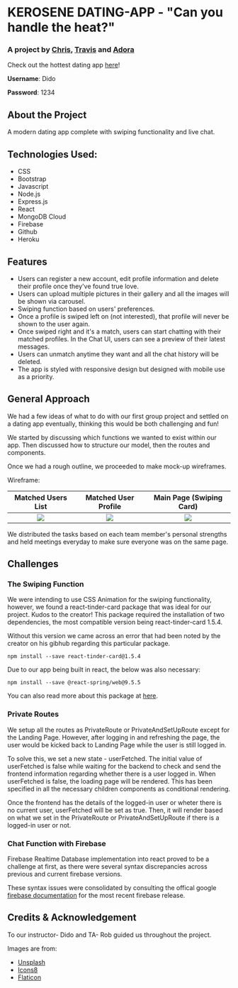 # KEROSENE DATING-APP - "Can you handle the heat?"
### A project by [Chris](https://github.com/ChristopherHendrickson), [Travis](https://github.com/Travis-Esselink) and [Adora](https://github.com/AdoraWyne)

Check out the hottest dating app [here](https://kerosene.onrender.com/)!

**Username**: Dido

**Password**: 1234

## About the Project
A modern dating app complete with swiping functionality and live chat.

## Technologies Used:
* CSS
* Bootstrap
* Javascript
* Node.js
* Express.js
* React
* MongoDB Cloud
* Firebase
* Github
* Heroku

## Features
* Users can register a new account, edit profile information and delete their profile once they've found true love. 
* Users can upload multiple pictures in their gallery and all the images will be shown via carousel.
* Swiping function based on users' preferences.
* Once a profile is swiped left on (not interested), that profile will never be shown to the user again.
* Once swiped right and it's a match, users can start chatting with their matched profiles. In the Chat UI, users can see a preview of their latest messages.
* Users can unmatch anytime they want and all the chat history will be deleted. 
* The app is styled with responsive design but designed with mobile use as a priority.

## General Approach
We had a few ideas of what to do with our first group project and settled on a dating app eventually, thinking this would be both challenging and fun!

We started by discussing which functions we wanted to exist within our app. Then discussed how to structure our model, then the routes and components. 

Once we had a rough outline, we proceeded to make mock-up wireframes.

Wireframe:

Matched Users List         |  Matched User Profile     | Main Page (Swiping Card) |
:-------------------------:|:-------------------------:|:-------------------------:
![](./client/src/images/matched-user-list.png) | ![](./client/src/images/matched-user-profile-chat.png)| ![](./client/src/images/main-swipe-card.png) |

We distributed the tasks based on each team member's personal strengths and held meetings everyday to make sure everyone was on the same page.

## Challenges
### The Swiping Function
We were intending to use CSS Animation for the swiping functionality, however, we found a react-tinder-card package that was ideal for our project. Kudos to the creator!
This package required the installation of two dependencies, the most compatible version being react-tinder-card 1.5.4. 

Without this version we came across an error that had been noted by the creator on his gibhub regarding this particular package.
```
npm install --save react-tinder-card@1.5.4
```
Due to our app being built in react, the below was also necessary:
```
npm install --save @react-spring/web@9.5.5
```
You can also read more about this package at [here](https://www.npmjs.com/package/react-tinder-card).

### Private Routes
We setup all the routes as PrivateRoute or PrivateAndSetUpRoute except for the Landing Page. However, after logging in and refreshing the page, the user would be kicked back to Landing Page while the user is still logged in. 

To solve this, we set a new state - userFetched. The initial value of userFetched is false while waiting for the backend to check and send the frontend information regarding whether there is a user logged in. When userFetched is false, the loading page will be rendered. This has been specified in all the necessary children components as conditional rendering. 

Once the frontend has the details of the logged-in user or wheter there is no current user, userFetched will be set as true. Then, it will render based on what we set in the PrivateRoute or PrivateAndSetUpRoute if there is a logged-in user or not.

### Chat Function with Firebase
Firebase Realtime Database implementation into react proved to be a challenge at first,  as there were several syntax discrepancies across previous and current firebase versions. 

These syntax issues were consolidated by consulting the offical google [firebase documentation](https://firebase.google.com/docs/web/modular-upgrade) for the most recent firebase release.

## Credits & Acknowledgement
To our instructor- Dido and TA- Rob guided us throughout the project.

Images are from:
* [Unsplash](https://unsplash.com/)
* [Icons8](https://icons8.com/)
* [Flaticon](https://www.flaticon.com/)

